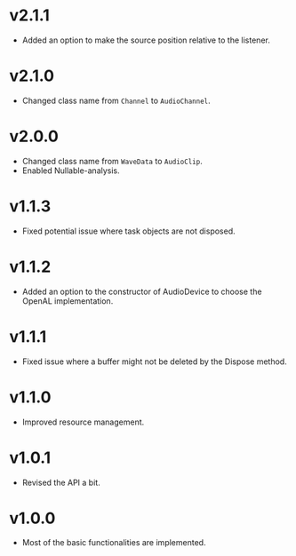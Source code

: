 # v2.1.1

- Added an option to make the source position relative to the listener.

# v2.1.0

- Changed class name from `Channel` to `AudioChannel`.

# v2.0.0

- Changed class name from `WaveData` to `AudioClip`.
- Enabled Nullable-analysis.

# v1.1.3

- Fixed potential issue where task objects are not disposed.

# v1.1.2

- Added an option to the constructor of AudioDevice to choose the OpenAL implementation.

# v1.1.1

- Fixed issue where a buffer might not be deleted by the Dispose method.

# v1.1.0

- Improved resource management.

# v1.0.1

- Revised the API a bit.

# v1.0.0

- Most of the basic functionalities are implemented.
